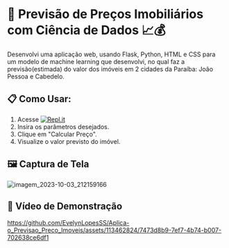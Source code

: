 # 🏡 Previsão de Preços Imobiliários com Ciência de Dados 📈💰  

Desenvolvi uma aplicação web, usando Flask, Python, HTML e CSS para um modelo de machine learning que desenvolvi, no qual faz a previsão(estimada) do valor dos imóveis em 2 cidades da Paraíba: João Pessoa e Cabedelo.

## 📋 Como Usar:
1. Acesse [![Repl.it](https://img.shields.io/badge/Repl.it-Open-blueviolet)](https://evaluetor.evelynlopes.repl.co/)
2. Insira os parâmetros desejados.
3. Clique em "Calcular Preço".
4. Visualize o valor previsto do imóvel.
   
## 🖼️ Captura de Tela
![imagem_2023-10-03_212159166](https://github.com/EvelynLopesSS/Aplica-o_Previsao_Preco_Imoveis/assets/113462824/745143bf-e9e5-47b1-8348-69126243185d)

## 🎥 Vídeo de Demonstração

https://github.com/EvelynLopesSS/Aplica-o_Previsao_Preco_Imoveis/assets/113462824/7473d8b9-7ef7-4b74-b007-702638ce6df1

